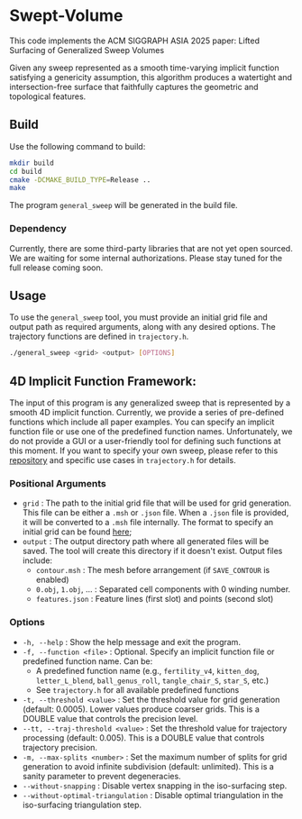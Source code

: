 # Swept-Volume

This code implements the ACM SIGGRAPH ASIA 2025 paper: Lifted Surfacing of Generalized Sweep Volumes

Given any sweep represented as a smooth time-varying implicit function satisfying a genericity assumption, this algorithm produces a watertight and intersection-free surface that faithfully captures the geometric and topological features.

## Build

Use the following command to build: 

```bash
mkdir build
cd build
cmake -DCMAKE_BUILD_TYPE=Release ..
make
```
The program `general_sweep` will be generated in the build file. 

### Dependency

Currently, there are some third-party libraries that are not yet open sourced. We are waiting for some internal authorizations. Please stay tuned for the full release coming soon.

## Usage

To use the `general_sweep` tool, you must provide an initial grid file and output path as required arguments, along with any desired options. The trajectory functions are defined in `trajectory.h`. 

```bash
./general_sweep <grid> <output> [OPTIONS]
```


## 4D Implicit Function Framework: 

The input of this program is any generalized sweep that is represented by a smooth 4D implicit function. Currently, we provide a series of pre-defined functions which include all paper examples. You can specify an implicit function file or use one of the predefined function names. Unfortunately, we do not provide a GUI or a user-friendly tool for defining such functions at this moment. If you want to specify your own sweep, please refer to this [repository](https://github.com/qnzhou/space-time-functions) and specific use cases in `trajectory.h` for details.

### Positional Arguments

- `grid` : The path to the initial grid file that will be used for grid generation. This file can be either a `.msh` or `.json` file. When a `.json` file is provided, it will be converted to a `.msh` file internally. The format to specify an initial grid can be found [here](https://github.com/Jurwen/Swept-Volume/blob/main/data/test/grid_1.json);
- `output` : The output directory path where all generated files will be saved. The tool will create this directory if it doesn't exist. Output files include:
  - `contour.msh` : The mesh before arrangement (if `SAVE_CONTOUR` is enabled)
  - `0.obj`, `1.obj`, ... : Separated cell components with 0 winding number.
  - `features.json` : Feature lines (first slot) and points (second slot) 

### Options

- `-h, --help` : Show the help message and exit the program.
- `-f, --function <file>` : Optional. Specify an implicit function file or predefined function name. Can be:
  - A predefined function name (e.g., `fertility_v4`, `kitten_dog`, `letter_L_blend`, `ball_genus_roll`, `tangle_chair_S`, `star_S`, etc.)
  - See `trajectory.h` for all available predefined functions
- `-t, --threshold <value>` : Set the threshold value for grid generation (default: 0.0005). Lower values produce coarser grids. This is a DOUBLE value that controls the precision level.
- `--tt, --traj-threshold <value>` : Set the threshold value for trajectory processing (default: 0.005). This is a DOUBLE value that controls trajectory precision.
- `-m, --max-splits <number>` : Set the maximum number of splits for grid generation to avoid infinite subdivision (default: unlimited). This is a sanity parameter to prevent degeneracies.
- `--without-snapping` : Disable vertex snapping in the iso-surfacing step.
- `--without-optimal-triangulation` : Disable optimal triangulation in the iso-surfacing triangulation step. 
